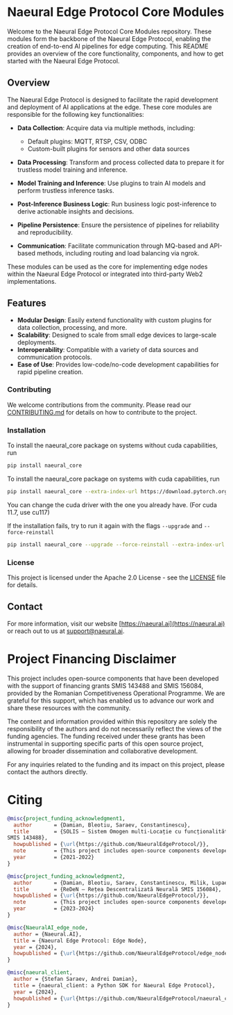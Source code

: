 
# Naeural Edge Protocol Core Modules

Welcome to the Naeural Edge Protocol Core Modules repository. These modules form the backbone of the Naeural Edge Protocol, enabling the creation of end-to-end AI pipelines for edge computing. This README provides an overview of the core functionality, components, and how to get started with the Naeural Edge Protocol.

## Overview

The Naeural Edge Protocol is designed to facilitate the rapid development and deployment of AI applications at the edge. These core modules are responsible for the following key functionalities:

- **Data Collection**: Acquire data via multiple methods, including:
  - Default plugins: MQTT, RTSP, CSV, ODBC
  - Custom-built plugins for sensors and other data sources

- **Data Processing**: Transform and process collected data to prepare it for trustless model training and inference.

- **Model Training and Inference**: Use plugins to train AI models and perform trustless inference tasks.

- **Post-Inference Business Logic**: Run business logic post-inference to derive actionable insights and decisions.

- **Pipeline Persistence**: Ensure the persistence of pipelines for reliability and reproducibility.

- **Communication**: Facilitate communication through MQ-based and API-based methods, including routing and load balancing via ngrok.

These modules can be used as the core for implementing edge nodes within the Naeural Edge Protocol or integrated into third-party Web2 implementations.

## Features

- **Modular Design**: Easily extend functionality with custom plugins for data collection, processing, and more.
- **Scalability**: Designed to scale from small edge devices to large-scale deployments.
- **Interoperability**: Compatible with a variety of data sources and communication protocols.
- **Ease of Use**: Provides low-code/no-code development capabilities for rapid pipeline creation.

### Contributing

We welcome contributions from the community. Please read our [CONTRIBUTING.md](CONTRIBUTING.md) for details on how to contribute to the project.

### Installation

To install the naeural_core package on systems without cuda capabilities, run

```bash
pip install naeural_core
```

To install the naeural_core package on systems with cuda capabilities, run

```bash
pip install naeural_core --extra-index-url https://download.pytorch.org/whl/cu121
```

You can change the cuda driver with the one you already have. (For cuda 11.7, use cu117)

If the installation fails, try to run it again with the flags `--upgrade` and `--force-reinstall`

```bash
pip install naeural_core --upgrade --force-reinstall --extra-index-url https://download.pytorch.org/whl/cu121
```

### License

This project is licensed under the Apache 2.0 License - see the [LICENSE](LICENSE) file for details.

## Contact

For more information, visit our website [https://naeural.ai](https://naeural.ai) or reach out to us at support@naeural.ai.


# Project Financing Disclaimer

This project includes open-source components that have been developed with the support of financing grants SMIS 143488 and SMIS 156084, provided by the Romanian Competitiveness Operational Programme. We are grateful for this support, which has enabled us to advance our work and share these resources with the community.

The content and information provided within this repository are solely the responsibility of the authors and do not necessarily reflect the views of the funding agencies. The funding received under these grants has been instrumental in supporting specific parts of this open source project, allowing for broader dissemination and collaborative development.

For any inquiries related to the funding and its impact on this project, please contact the authors directly.

# Citing

```bibtex
@misc{project_funding_acknowledgment1,
  author       = {Damian, Bleotiu, Saraev, Constantinescu},
  title        = {SOLIS – Sistem Omogen multi-Locație cu funcționalități Inteligente și Sustenabile”
SMIS 143488},
  howpublished = {\url{https://github.com/NaeuralEdgeProtocol/}},
  note         = {This project includes open-source components developed with support from the Romanian Competitiveness Operational Programme under grants SMIS 143488. The content is solely the responsibility of the authors and does not necessarily reflect the views of the funding agencies.},
  year         = {2021-2022}
}
```

```bibtex
@misc{project_funding_acknowledgment2,
  author       = {Damian, Bleotiu, Saraev, Constantinescu, Milik, Lupaescu},
  title        = {ReDeN – Rețea Descentralizată Neurală SMIS 156084},
  howpublished = {\url{https://github.com/NaeuralEdgeProtocol/}},
  note         = {This project includes open-source components developed with support from the Romanian Competitiveness Operational Programme under grants SMIS 143488. The content is solely the responsibility of the authors and does not necessarily reflect the views of the funding agencies.},
  year         = {2023-2024}
}
```


```bibtex
@misc{NaeuralAI_edge_node,
  author = {Naeural.AI},
  title = {Naeural Edge Protocol: Edge Node},
  year = {2024},
  howpublished = {\url{https://github.com/NaeuralEdgeProtocol/edge_node}},
}
```

```bibtex
@misc{naeural_client,
  author = {Stefan Saraev, Andrei Damian},
  title = {naeural_client: a Python SDK for Naeural Edge Protocol},
  year = {2024},
  howpublished = {\url{https://github.com/NaeuralEdgeProtocol/naeural_client}},
}
```